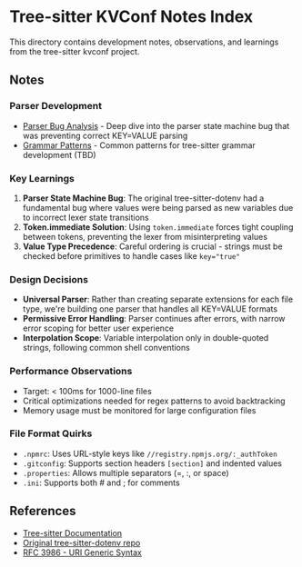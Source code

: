 # Tree-sitter KVConf Notes Index

This directory contains development notes, observations, and learnings from the tree-sitter kvconf project.

## Notes

### Parser Development
- [Parser Bug Analysis](../../../../ANALYSIS.md) - Deep dive into the parser state machine bug that was preventing correct KEY=VALUE parsing
- [Grammar Patterns](./grammar-patterns.md) - Common patterns for tree-sitter grammar development (TBD)

### Key Learnings
1. **Parser State Machine Bug**: The original tree-sitter-dotenv had a fundamental bug where values were being parsed as new variables due to incorrect lexer state transitions
2. **Token.immediate Solution**: Using `token.immediate` forces tight coupling between tokens, preventing the lexer from misinterpreting values
3. **Value Type Precedence**: Careful ordering is crucial - strings must be checked before primitives to handle cases like `key="true"`

### Design Decisions
- **Universal Parser**: Rather than creating separate extensions for each file type, we're building one parser that handles all KEY=VALUE formats
- **Permissive Error Handling**: Parser continues after errors, with narrow error scoping for better user experience
- **Interpolation Scope**: Variable interpolation only in double-quoted strings, following common shell conventions

### Performance Observations
- Target: < 100ms for 1000-line files
- Critical optimizations needed for regex patterns to avoid backtracking
- Memory usage must be monitored for large configuration files

### File Format Quirks
- `.npmrc`: Uses URL-style keys like `//registry.npmjs.org/:_authToken`
- `.gitconfig`: Supports section headers `[section]` and indented values
- `.properties`: Allows multiple separators (=, :, or space)
- `.ini`: Supports both # and ; for comments

## References
- [Tree-sitter Documentation](https://tree-sitter.github.io/tree-sitter/)
- [Original tree-sitter-dotenv repo](https://github.com/zarifpour/tree-sitter-dotenv)
- [RFC 3986 - URI Generic Syntax](https://tools.ietf.org/html/rfc3986)